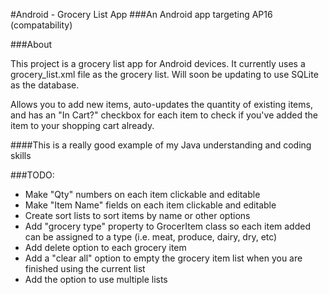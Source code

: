 #Android - Grocery List App
###An Android app targeting AP16 (compatability)

###About

This project is a grocery list app for Android devices. It currently uses a grocery_list.xml file as the grocery list. Will soon be updating to use SQLite as the database.

Allows you to add new items, auto-updates the quantity of existing items, and has an "In Cart?" checkbox for each item to check if you've added the item to your shopping cart already.

####This is a really good example of my Java understanding and coding skills

###TODO:

* Make "Qty" numbers on each item clickable and editable
* Make "Item Name" fields on each item clickable and editable
* Create sort lists to sort items by name or other options
* Add "grocery type" property to GrocerItem class so each item added can be assigned to a type (i.e. meat, produce, dairy, dry, etc)
* Add delete option to each grocery item
* Add a "clear all" option to empty the grocery item list when you are finished using the current list
* Add the option to use multiple lists
